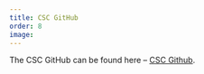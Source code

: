 ```yaml
---
title: CSC GitHub
order: 8
image:
---
```


The CSC GitHub can be found here – <a href="https://github.com/GSTT-CSC/">CSC Github</a>.